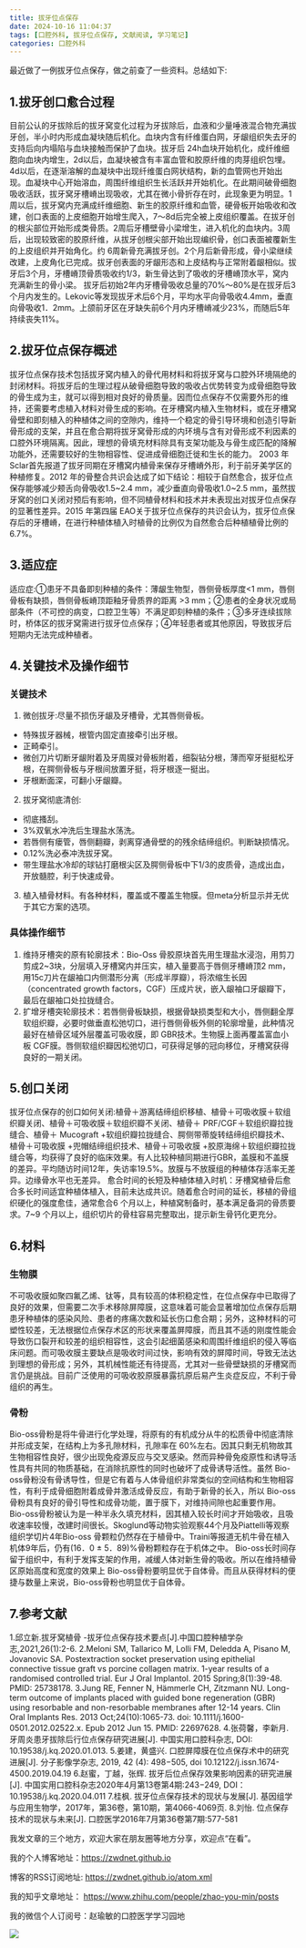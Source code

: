 ```yaml
---
title: 拔牙位点保存
date: 2024-10-16 11:04:37
tags: [口腔外科, 拔牙位点保存, 文献阅读, 学习笔记]
categories: 口腔外科
---
```

最近做了一例拔牙位点保存，做之前查了一些资料。总结如下:

## 1.拔牙创口愈合过程
目前公认的牙拔除后的拔牙窝变化过程为牙拔除后，血液和少量唾液混合物充满拔牙创，半小时内形成血凝块随后机化。血块内含有纤维蛋白网，牙龈组织失去牙的支持后向内塌陷与血块接触而保护了血块。拔牙后 24h血块开始机化，成纤维细胞向血块内增生，2d以后，血凝块被含有丰富血管和胶原纤维的肉芽组织包埋。4d以后，在逐渐溶解的血凝块中出现纤维蛋白网状结构，新的血管网也开始出现。血凝块中心开始溶血，周围纤维组织生长活跃并开始机化。在此期间破骨细胞吸收活跃，拔牙窝牙槽嵴出现吸收，尤其在微小骨折存在时，此现象更为明显。1周以后，拔牙窝内充满成纤维细胞、新生的胶原纤维和血管，硬骨板开始吸收和改建，创口表面的上皮细胞开始增生爬入，7～8d后完全被上皮组织覆盖。在拔牙创的根尖部位开始形成类骨质。2周后牙槽壁骨小梁增生，进入机化的血块内。3周后，出现较致密的胶原纤维，从拔牙创根尖部开始出现编织骨，创口表面被覆新生的上皮组织并开始角化。约 6周新骨充满拔牙创。2个月后新骨形成，骨小梁继续改建，上皮角化已完成。拔牙创表面的牙龈形态和上皮结构与正常附着龈相似。拔牙后3个月，牙槽嵴顶骨质吸收约1/3，新生骨达到了吸收的牙槽嵴顶水平，窝内充满新生的骨小梁。
拔牙后初始2年内牙槽骨吸收总量的70%～80%是在拔牙后3个月内发生的。Lekovic等发现拔牙术后6个月，平均水平向骨吸收4.4mm，垂直向骨吸收1．2mm。上颌前牙区在牙缺失前6个月内牙槽嵴减少23%，而随后5年持续丧失11%。
## 2.拔牙位点保存概述
拔牙位点保存技术包括拔牙窝内植入的骨代用材料和将拔牙窝与口腔外环境隔绝的封闭材料。将拔牙后的生理过程从破骨细胞导致的吸收占优势转变为成骨细胞导致的骨生成为主，就可以得到相对良好的骨质量。因而位点保存不仅需要外形的维持，还需要考虑植入材料对骨生成的影响。在牙槽窝内植入生物材料，或在牙槽窝骨壁和即刻植入的种植体之间的空隙内，维持一个稳定的骨引导环境和创造引导新骨形成的支架，并且在愈合期将拔牙窝骨形成的内环境与含有对骨形成不利因素的口腔外环境隔离。因此，理想的骨填充材料除具有支架功能及与骨生成匹配的降解功能外，还需要较好的生物相容性、促进成骨细胞迁徙和生长的能力。
2003 年 Sclar首先报道了拔牙同期在牙槽窝内植骨来保存牙槽嵴外形，利于前牙美学区的种植修复。2012 年的骨整合共识会达成了如下结论：相较于自然愈合，拔牙位点保存能够减少颊舌向骨吸收1.5~2.4 mm，减少垂直向骨吸收1.0~2.5 mm，虽然拔牙窝的创口关闭对预后有影响，但不同植骨材料和技术并未表现出对拔牙位点保存的显著性差异。2015 年第四届 EAO关于拔牙位点保存的共识会认为，拔牙位点保存后的牙槽嵴，在进行种植体植入时植骨的比例仅为自然愈合后种植植骨比例的6.7%。
## 3.适应症
适应症:①患牙不具备即刻种植的条件：薄龈生物型，唇侧骨板厚度<1 mm，唇侧骨板有缺损，唇侧骨板嵴顶距釉牙骨质界的距离 >3 mm；②患者的全身状况或局部条件（不可控的病变，口腔卫生等）不满足即刻种植的条件；③多牙连续拔除时，桥体区的拔牙窝需进行拔牙位点保存；④年轻患者或其他原因，导致拔牙后短期内无法完成种植者。
## 4.关键技术及操作细节
### 关键技术
1. 微创拔牙:尽量不损伤牙龈及牙槽骨，尤其唇侧骨板。
- 特殊拔牙器械，根管内固定直接牵引出牙根。
- 正畸牵引。
- 微创刀片切断牙龈附着及牙周膜对骨板附着，细裂钻分根，薄而窄牙挺挺松牙根，在腭侧骨板与牙根间放置牙挺，将牙根逐一挺出。
- 牙根断面深，可翻小牙龈瓣。
2.  拔牙窝彻底清创:
- 彻底搔刮。
- 3%双氧水冲洗后生理盐水荡洗。
- 若唇侧有瘘管，唇侧翻瓣，剥离穿通骨壁的的残余结缔组织。判断缺损情况。
- 0.12%洗必泰冲洗拔牙窝。
- 带生理盐水冷却的球钻打磨根尖区及腭侧骨板中下1/3的皮质骨，造成出血，开放髓腔，利于快速成骨。
3.  植入植骨材料。有各种材料，覆盖或不覆盖生物膜。但meta分析显示并无优于其它方案的选项。

### 具体操作细节
1.  维持牙槽突的原有轮廓技术：Bio-Oss 骨胶原块首先用生理盐水浸泡，用剪刀剪成2~3块，分层填入牙槽窝内并压实，植入量要高于唇侧牙槽嵴顶2 mm，用15c刀片在龈袖口内侧潜形分离（形成半厚瓣），将浓缩生长因（concentrated  growth factors，CGF）压成片状，嵌入龈袖口牙龈瓣下，最后在龈袖口处拉拢缝合。
2.  扩增牙槽突轮廓技术：若唇侧骨板缺损，根据骨缺损类型和大小，唇侧翻全厚软组织瓣，必要时做垂直松弛切口，进行唇侧骨板外侧的轮廓增量，此种情况最好在植骨区域外层覆盖可吸收膜，即 GBR技术。生物膜上面再覆盖富血小板 CGF膜。唇侧软组织瓣因松弛切口，可获得足够的冠向移位，牙槽窝获得良好的一期关闭。

## 5.创口关闭
拔牙位点保存的创口如何关闭:植骨＋游离结缔组织移植、植骨＋可吸收膜＋软组织瓣关闭、植骨＋可吸收膜＋软组织瓣不关闭、植骨＋ PRF/CGF＋软组织瓣拉拢缝合、植骨＋ Mucograft +软组织瓣拉拢缝合、腭侧带蒂旋转结缔组织瓣技术、植骨＋可吸收膜 +兜帽结缔组织技术、植骨＋可吸收膜 +胶原海绵＋软组织瓣拉拢缝合等，均获得了良好的临床效果。有人比较种植同期进行GBR，盖膜和不盖膜的差异。平均随访时间12年，失访率19.5%。放膜与不放膜组的种植体存活率无差异。边缘骨水平也无差异。
愈合时间的长短及种植体植入时机：牙槽窝植骨后愈合多长时间适宜种植体植入，目前未达成共识。随着愈合时间的延长，移植的骨组织硬化的强度愈佳，通常愈合6 个月以上，种植窝制备时，基本满足备洞的骨质要求。7~9 个月以上，组织切片的骨柱容易完整取出，提示新生骨钙化更充分。

## 6.材料
### 生物膜
不可吸收膜如聚四氟乙烯、钛等，具有较高的体积稳定性，在位点保存中已取得了良好的效果，但需要二次手术移除屏障膜，这意味着可能会显著增加位点保存后期患牙种植体的感染风险、患者的疼痛次数和延长伤口愈合期；另外，这种材料的可塑性较差，无法根据位点保存术区的形状来覆盖屏障膜，而且其不适的刚度性能会导致伤口裂开和较差的组织相容性，这会引起细菌感染和周围纤维组织的侵入等临床问题。而可吸收膜主要缺点是吸收时间过快，影响有效的屏障时间，导致无法达到理想的骨形成；另外，其机械性能还有待提高，尤其对一些骨壁缺损的牙槽窝而言仍是挑战。目前广泛使用的可吸收胶原膜暴露抗原后易产生炎症反应，不利于骨组织的再生。
### 骨粉
Bio-oss骨粉是将牛骨进行化学处理，将原有的有机成分从牛的松质骨中彻底清除并形成支架，在结构上为多孔隙材料，孔隙率在 60%左右。因其只剩无机物故其生物相容性良好，很少出现免疫源反应与交叉感染。然而异种骨免疫原性和诱导活性具有共同的物质基础，在消除抗原性的同时也破坏了成骨诱导活性。虽然 Bio-oss骨粉没有骨诱导性，但是它有着与人体骨组织非常类似的空间结构和生物相容性，有利于成骨细胞附着成骨并激活成骨反应，有助于新骨的长入，所以 Bio-oss骨粉具有良好的骨引导性和成骨功能，置于膜下，对维持间隙也起重要作用。
Bio-oss骨粉被认为是一种半永久填充材料，因其植入较长时间才开始吸收，且吸收速率较慢，改建时间很长。Skoglund等动物实验观察44个月及Piattelli等观察组织学切片4年Bio-oss 骨颗粒仍然存在于植骨中。Traini等报道无机牛骨在植入机体9年后，仍有(16．0 ± 5．89)%骨粉颗粒存在于机体之中。
Bio-oss长时间存留于组织中，有利于发挥支架的作用，减缓人体对新生骨的吸收。所以在维持植骨区原始高度和宽度的效果上 Bio-oss骨粉要明显优于自体骨。而且从获得材料的便捷与数量上来说，Bio-oss骨粉也明显优于自体骨。

## 7.参考文献
1.邱立新.拔牙窝植骨 -拔牙位点保存技术要点[J].中国口腔种植学杂志,2021,26(1):2-6.
2.Meloni SM, Tallarico M, Lolli FM, Deledda A, Pisano M, Jovanovic SA. Postextraction socket preservation using epithelial connective tissue graft vs porcine collagen matrix. 1-year results of a randomised controlled trial. Eur J Oral Implantol. 2015 Spring;8(1):39-48. PMID: 25738178.
3.Jung RE, Fenner N, Hämmerle CH, Zitzmann NU. Long-term outcome of implants placed with guided bone regeneration (GBR) using resorbable and non-resorbable membranes after 12-14 years. Clin Oral Implants Res. 2013 Oct;24(10):1065-73. doi: 10.1111/j.1600-0501.2012.02522.x. Epub 2012 Jun 15. PMID: 22697628.
4.张荷馨，李新月. 牙周炎患牙拔除后行位点保存研究进展[J]. 中国实用口腔科杂志, DOI: 10.19538/j.kq.2020.01.013.
5.姜建，黄盛兴. 口腔屏障膜在位点保存术中的研究进展[J]. 分子影像学杂志, 2019, 42 (4): 498−505, doi 10.12122/j.issn.1674-4500.2019.04.19
6.赵蜜，丁越，张辉. 拔牙后位点保存效果影响因素的研究进展[J]. 中国实用口腔科杂志2020年4月第13卷第4期:243−249, DOI：10.19538/j.kq.2020.04.011
7.桂枫. 拔牙位点保存技术的现状与发展[J]. 基因组学与应用生物学，2017年，第36卷，第10期，第4066-4069页.
8.刘怡. 位点保存技术的现状与未来[J]. 口腔医学2016年7月第36卷第7期:577-581






我发文章的三个地方，欢迎大家在朋友圈等地方分享，欢迎点“在看”。

我的个人博客地址：https://zwdnet.github.io

博客的RSS订阅地址: https://zwdnet.github.io/atom.xml

我的知乎文章地址： https://www.zhihu.com/people/zhao-you-min/posts

我的微信个人订阅号：赵瑜敏的口腔医学学习园地

![](https://zymblog-1258069789.cos.ap-chengdu.myqcloud.com/other/wx.jpg)

